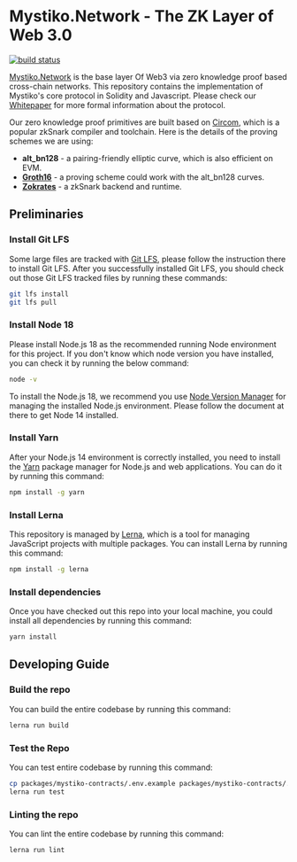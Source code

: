 # Mystiko.Network - The ZK Layer of Web 3.0

[![build status](https://github.com/mystikonetwork/mystiko-core/actions/workflows/build.yml/badge.svg)](https://github.com/mystikonetwork/mystiko-core/actions/workflows/build.yml)

[Mystiko.Network](https://mystiko.network) is the base layer Of Web3 via zero knowledge proof based cross-chain networks.
This repository contains the implementation of Mystiko's core protocol in Solidity and Javascript. Please check our
[Whitepaper](https://mystiko.network/whitepaper.pdf) for more formal information about the protocol.

Our zero knowledge proof primitives are built based on [Circom](https://github.com/iden3/circom), which is a popular
zkSnark compiler and toolchain. Here is the details of the proving schemes we are using:
* **alt_bn128** - a pairing-friendly elliptic curve, which is also efficient on EVM.
* **[Groth16](https://eprint.iacr.org/2016/260)** - a proving scheme could work with the alt_bn128 curves.
* **[Zokrates](https://github.com/mystikonetwork/Zokrates)** - a zkSnark backend and runtime.

## Preliminaries
### Install Git LFS
Some large files are tracked with [Git LFS](https://git-lfs.github.com/), please follow the instruction there to install
Git LFS. After you successfully installed Git LFS, you should check out those Git LFS tracked files by running these commands:

```bash
git lfs install
git lfs pull
```

### Install Node 18
Please install Node.js 18 as the recommended running Node environment for this project. If you don't know which
node version you have installed, you can check it by running the below command:

```bash
node -v
```

To install the Node.js 18, we recommend you use [Node Version Manager](https://github.com/nvm-sh/nvm) for managing
the installed Node.js environment. Please follow the document at there to get Node 14 installed.

### Install Yarn
After your Node.js 14 environment is correctly installed, you need to install the [Yarn](https://yarnpkg.com/) package
manager for Node.js and web applications. You can do it by running this command:

```bash
npm install -g yarn
```

### Install Lerna
This repository is managed by [Lerna](https://lerna.js.org/), which is a tool for managing JavaScript projects with multiple packages.
You can install Lerna by running this command:

```bash
npm install -g lerna
```

### Install dependencies
Once you have checked out this repo into your local machine, you could install all dependencies by running this command:

```bash
yarn install
```

## Developing Guide

### Build the repo
You can build the entire codebase by running this command:

```bash
lerna run build
```

### Test the Repo

You can test entire codebase by running this command:

```bash
cp packages/mystiko-contracts/.env.example packages/mystiko-contracts/.env
lerna run test
```

### Linting the repo

You can lint the entire codebase by running this command:

```bash
lerna run lint
```
